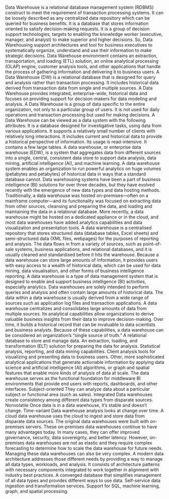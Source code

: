 Data Warehouse is a relational database management system (RDBMS) construct to meet the requirement of transaction processing systems. 
It can be loosely described as any centralized data repository which can be queried for business benefits. It is a database that stores information oriented to satisfy decision-making requests. 
It is a group of decision support technologies, targets to enabling the knowledge worker (executive, manager, and analyst) to make superior and higher decisions. 
So, Data Warehousing support architectures and tool for business executives to systematically organize, understand and use their information to make strategic decisions.
Data Warehouse environment contains an extraction, transportation, and loading (ETL) solution, an online analytical processing (OLAP) engine, customer analysis tools, and other applications that handle the process of gathering information and delivering it to business users.
A Data Warehouse (DW) is a relational database that is designed for query and analysis rather than transaction processing. It includes historical data derived from transaction data from single and multiple sources.
A Data Warehouse provides integrated, enterprise-wide, historical data and focuses on providing support for decision-makers for data modeling and analysis.
A Data Warehouse is a group of data specific to the entire organization, not only to a particular group of users.
It is not used for daily operations and transaction processing but used for making decisions.
A Data Warehouse can be viewed as a data system with the following attributes:
It is a database designed for investigative tasks, using data from various applications.
It supports a relatively small number of clients with relatively long interactions.
It includes current and historical data to provide a historical perspective of information.
Its usage is read-intensive.
It contains a few large tables.
A data warehouse, or enterprise data warehouse (EDW), is a system that aggregates data from different sources into a single, central, consistent data store to support data analysis, data mining, artificial intelligence (AI), and machine learning. A data warehouse system enables an organization to run powerful analytics on huge volumes (petabytes and petabytes) of historical data in ways that a standard database cannot.
Data warehousing systems have been a part of business intelligence (BI) solutions for over three decades, but they have evolved recently with the emergence of new data types and data hosting methods.
Traditionally, a data warehouse was hosted on-premises—often on a mainframe computer—and its functionality was focused on extracting data from other sources, cleansing and preparing the data, and loading and maintaining the data in a relational database. 
More recently, a data warehouse might be hosted on a dedicated appliance or in the cloud, and most data warehouses have added analytics capabilities and data visualization and presentation tools.
A data warehouse is a centralised repository that stores structured data (database tables, Excel sheets) and semi-structured data (XML files, webpages) for the purposes of reporting and analysis. 
The data flows in from a variety of sources, such as point-of-sale systems, business applications, and relational databases, and it is usually cleaned and standardised before it hits the warehouse. 
Because a data warehouse can store large amounts of information, it provides users with easy access to a wealth of historical data, which can be used for data mining, data visualisation, and other forms of business intelligence reporting.
A data warehouse is a type of data management system that is designed to enable and support business intelligence (BI) activities, especially analytics. 
Data warehouses are solely intended to perform queries and analysis and often contain large amounts of historical data. 
The data within a data warehouse is usually derived from a wide range of sources such as application log files and transaction applications.
A data warehouse centralizes and consolidates large amounts of data from multiple sources. 
Its analytical capabilities allow organizations to derive valuable business insights from their data to improve decision-making. 
Over time, it builds a historical record that can be invaluable to data scientists and business analysts. 
Because of these capabilities, a data warehouse can be considered an organization’s “single source of truth.”
A relational database to store and manage data.
An extraction, loading, and transformation (ELT) solution for preparing the data for analysis.
Statistical analysis, reporting, and data mining capabilities.
Client analysis tools for visualizing and presenting data to business users.
Other, more sophisticated analytical applications that generate actionable information by applying data science and artificial intelligence (AI) algorithms, or graph and spatial features that enable more kinds of analysis of data at scale.
The data warehouse serves as the functional foundation for middleware BI environments that provide end users with reports, dashboards, and other interfaces.
Subject-oriented They can analyze data about a particular subject or functional area (such as sales).
Integrated Data warehouses create consistency among different data types from disparate sources.
Nonvolatile Once data is in a data warehouse, it’s stable and doesn’t change.
Time-variant Data warehouse analysis looks at change over time.
A cloud data warehouse uses the cloud to ingest and store data from disparate data sources.
The original data warehouses were built with on-premises servers. 
These on-premises data warehouses continue to have many advantages today. 
In many cases, they can offer improved governance, security, data sovereignty, and better latency. 
However, on-premises data warehouses are not as elastic and they require complex forecasting to determine how to scale the data warehouse for future needs. 
Managing these data warehouses can also be very complex.
A modern data architecture addresses those different needs by providing a way to manage all data types, workloads, and analysis. 
It consists of architecture patterns with necessary components integrated to work together in alignment with industry best practices.
A converged database that simplifies management of all data types and provides different ways to use data.
Self-service data ingestion and transformation services.
Support for SQL, machine learning, graph, and spatial processing.

